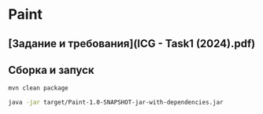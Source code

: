 # Paint

## [Задание и требования](ICG - Task1 (2024).pdf)

## Сборка и запуск

```Bash
mvn clean package
```

```Bash
java -jar target/Paint-1.0-SNAPSHOT-jar-with-dependencies.jar
```
